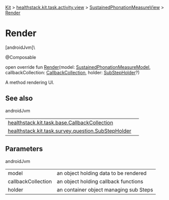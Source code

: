 
[Kit](../../../kit.html) > [healthstack.kit.task.activity.view](../index.html) > [SustainedPhonationMeasureView](index.html) > [Render](-render.html)



# Render



[androidJvm]\




@Composable



open override fun [Render](-render.html)(model: [SustainedPhonationMeasureModel](../../healthstack.kit.task.activity.model/-sustained-phonation-measure-model/index.html), callbackCollection: [CallbackCollection](../../healthstack.kit.task.base/-callback-collection/index.html), holder: [SubStepHolder](../../healthstack.kit.task.survey.question/-sub-step-holder/index.html)?)



A method rendering UI.



## See also


androidJvm

| | |
|---|---|
| [healthstack.kit.task.base.CallbackCollection](../../healthstack.kit.task.base/-callback-collection/index.html) |  |
| [healthstack.kit.task.survey.question.SubStepHolder](../../healthstack.kit.task.survey.question/-sub-step-holder/index.html) |  |



## Parameters


androidJvm

| | |
|---|---|
| model | an object holding data to be rendered |
| callbackCollection | an object holding callback functions |
| holder | an container object managing sub Steps |




